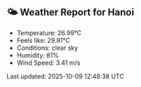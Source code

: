 <!-- WEATHER-START -->
## 🌤 Weather Report for Hanoi

- Temperature: 26.99°C
- Feels like: 29.81°C
- Conditions: clear sky
- Humidity: 81%
- Wind Speed: 3.41 m/s

Last updated: 2025-10-09 12:48:38 UTC
<!-- WEATHER-END -->
